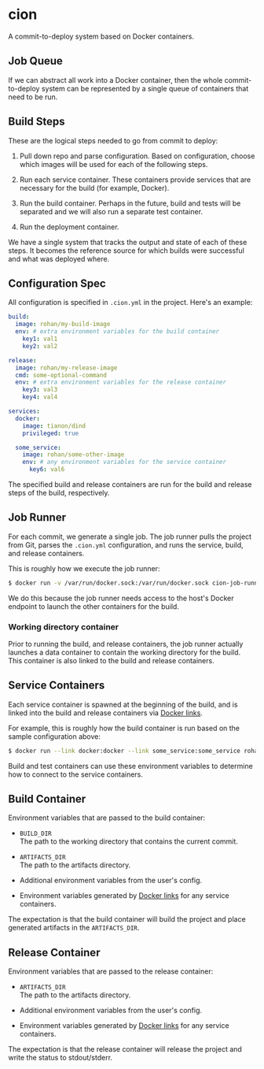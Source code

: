cion
===
A commit-to-deploy system based on Docker containers.

Job Queue
---
If we can abstract all work into a Docker container, then the whole commit-to-deploy system can be represented by a single queue of containers that need to be run.

Build Steps
---
These are the logical steps needed to go from commit to deploy:

1. Pull down repo and parse configuration. Based on configuration, choose which images will be used for each of the following steps.

2. Run each service container. These containers provide services that are necessary for the build (for example, Docker).

2. Run the build container. Perhaps in the future, build and tests will be separated and we will also run a separate test container.

3. Run the deployment container.

We have a single system that tracks the output and state of each of these steps. It becomes the reference source for which builds were successful and what was deployed where.

Configuration Spec
---

All configuration is specified in `.cion.yml` in the project. Here's an example:

```yaml
build:
  image: rohan/my-build-image
  env: # extra environment variables for the build container
    key1: val1
    key2: val2

release:
  image: rohan/my-release-image
  cmd: some-optional-command
  env: # extra environment variables for the release container
    key3: val3
    key4: val4

services:
  docker:
    image: tianon/dind
    privileged: true

  some_service:
    image: rohan/some-other-image
    env: # any environment variables for the service container
      key6: val6
```

The specified build and release containers are run for the build and release steps of the build, respectively.

Job Runner
---

For each commit, we generate a single job. The job runner pulls the project from Git, parses the `.cion.yml` configuration, and runs the service, build, and release containers.

This is roughly how we execute the job runner:

```bash
$ docker run -v /var/run/docker.sock:/var/run/docker.sock cion-job-runner
```

We do this because the job runner needs access to the host's Docker endpoint to launch the other containers for the build.

### Working directory container

Prior to running the build, and release containers, the job runner actually launches a data container to contain the working directory for the build. This container is also linked to the build and release containers.

Service Containers
---

Each service container is spawned at the beginning of the build, and is linked into the build and release containers via [Docker links](https://docs.docker.com/userguide/dockerlinks/).

For example, this is roughly how the build container is run based on the sample configuration above:

 ```bash
 $ docker run --link docker:docker --link some_service:some_service rohan/my-build-image
 ```

Build and test containers can use these environment variables to determine how to connect to the service containers.

Build Container
---

Environment variables that are passed to the build container:

* `BUILD_DIR`<br />
  The path to the working directory that contains the current commit.

* `ARTIFACTS_DIR`<br />
  The path to the artifacts directory.

* Additional environment variables from the user's config.

* Environment variables generated by [Docker links](https://docs.docker.com/userguide/dockerlinks/) for any service containers.

The expectation is that the build container will build the project and place generated artifacts in the `ARTIFACTS_DIR`.

Release Container
---

Environment variables that are passed to the release container:

* `ARTIFACTS_DIR`<br />
  The path to the artifacts directory.

* Additional environment variables from the user's config.

* Environment variables generated by [Docker links](https://docs.docker.com/userguide/dockerlinks/) for any service containers.

The expectation is that the release container will release the project and write the status to stdout/stderr.
